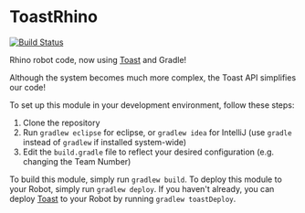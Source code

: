 # ToastRhino
[![Build Status](https://travis-ci.org/LN-STEMpunks/ToastRhino.svg?branch=master)](https://travis-ci.org/LN-STEMpunks/ToastRhino)

Rhino robot code, now using [Toast](https://github.com/Open-RIO/ToastAPI) and Gradle!

Although the system becomes much more complex, the Toast API simplifies our code!

To set up this module in your development environment, follow these steps:

1) Clone the repository  
2) Run `gradlew eclipse` for eclipse, or `gradlew idea` for IntelliJ (use `gradle` instead of `gradlew` if installed system-wide)  
3) Edit the `build.gradle` file to reflect your desired configuration (e.g. changing the Team Number)  

To build this module, simply run `gradlew build`.
To deploy this module to your Robot, simply run `gradlew deploy`.
If you haven't already, you can deploy [Toast](https://github.com/Open-RIO/ToastAPI) to your Robot by running `gradlew toastDeploy`.
